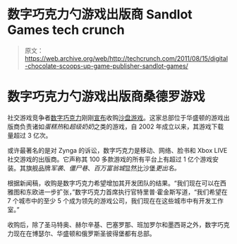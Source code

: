 # 数字巧克力勺游戏出版商 Sandlot Games tech crunch

> 原文：<https://web.archive.org/web/http://techcrunch.com/2011/08/15/digital-chocolate-scoops-up-game-publisher-sandlot-games/>

# 数字巧克力勺游戏出版商桑德罗游戏

社交游戏竞争者[数字巧克力](https://web.archive.org/web/20230205043506/http://www.digitalchocolate.com/news/)刚刚[宣布](https://web.archive.org/web/20230205043506/http://www.businesswire.com/news/home/20110815006676/en/Digital-Chocolate-Acquires-Highly-Respected-Sandlot-Games)收购[沙盘游戏](https://web.archive.org/web/20230205043506/http://www.sandlotgames.com/w5/)。这家总部位于华盛顿的游戏出版商负责诸如*蛋糕热*和*超级奶奶*之类的游戏，自 2002 年成立以来，其游戏下载量超过 3 亿次。

或许最著名的是对 Zynga 的诉讼，数字巧克力是移动、网络、脸书和 Xbox LIVE 社交游戏的出版商。它声称其 100 多款游戏的所有平台上有超过 1 亿个游戏安装。其旗舰品牌*军袭*、*僵尸巷*、*百万富翁城*显然比沙堡*更出名。*

根据新闻稿，收购是数字巧克力希望增加其开发团队的结果。“我们现在可以在西雅图和东欧进一步扩张，”数字巧克力首席执行官特里普·霍金斯写道，“我们希望在 7 个城市中的至少 5 个成为领先的游戏公司，我们现在在这些城市中有开发工作室。”

收购后，除了圣马特奥、赫尔辛基、巴塞罗那、班加罗尔和墨西哥之外，数字巧克力现在在博瑟尔、华盛顿和俄罗斯圣彼得堡都有总部。